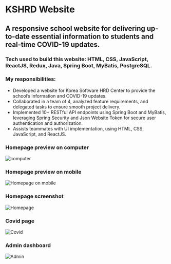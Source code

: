 # KSHRD Website
## A responsive school website for delivering up-to-date essential information to students and real-time COVID-19 updates.

### Tech used to build this website: HTML, CSS, JavaScript, ReactJS, Redux, Java, Spring Boot, MyBatis, PostgreSQL.

### My responsibilities:

- Developed a website for Korea Software HRD Center to provide the school’s information and COVID-19 updates.
- Collaborated in a team of 4, analyzed feature requirements, and delegated tasks to ensure smooth project delivery.
- Implemented 10+ RESTful API endpoints using Spring Boot and MyBatis, leveraging Spring Security and Json Website
Token for secure user authentication and authorization.
- Assists teammates with UI implementation, using HTML, CSS, JavaScript, and ReactJS.

### Homepage preview on computer

![computer](https://github.com/Henglay-Eung/Test/blob/master/KSHRD%20Homepage.gif)

### Homepage preview on mobile

![Homepage on mobile](https://github.com/Henglay-Eung/KSHRD-Website/assets/64820856/214a106d-dc92-4af5-971c-89c06d0999cf)


### Homepage screenshot

![Homepage](https://github.com/Henglay-Eung/Test/blob/master/KSHRD%20homepage.png)

### Covid page

![Covid](https://github.com/Henglay-Eung/Test/blob/master/Covid%20page.png)

### Admin dashboard

![Admin](https://github.com/Henglay-Eung/Test/blob/master/admin%20page.png)

